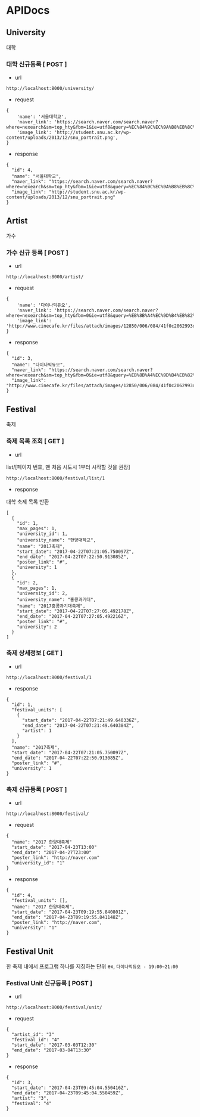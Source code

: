 # APIDocs

## University
대학

### 대학 신규등록 [ __POST__ ]
* url
```
http://localhost:8000/university/
```
* request
```
{
    'name': '서울대학교',
    'naver_link': 'https://search.naver.com/search.naver?where=nexearch&sm=top_hty&fbm=1&ie=utf8&query=%EC%84%9C%EC%9A%B8%EB%8C%80%ED%95%99%EA%B5%90',
    'image_link': 'http://student.snu.ac.kr/wp-content/uploads/2013/12/snu_portrait.png',
}
```
* response
```
{
  "id": 4,
  "name": "서울대학교",
  "naver_link": "https://search.naver.com/search.naver?where=nexearch&sm=top_hty&fbm=1&ie=utf8&query=%EC%84%9C%EC%9A%B8%EB%8C%80%ED%95%99%EA%B5%90",
  "image_link": "http://student.snu.ac.kr/wp-content/uploads/2013/12/snu_portrait.png"
}
```



## Artist
가수
### 가수 신규 등록 [ __POST__ ]
* url
```
http://localhost:8000/artist/
```
* request
```
{
    'name': '다이나믹듀오',
    'naver_link': 'https://search.naver.com/search.naver?where=nexearch&sm=top_hty&fbm=0&ie=utf8&query=%EB%8B%A4%EC%9D%B4%EB%82%98%EB%AF%B9%EB%93%80%EC%98%A4',
    'image_link': 'http://www.cinecafe.kr/files/attach/images/12850/006/084/41f0c2062993d965c106920c08207a1b.jpg',
}
```
* response
```
{
  "id": 3,
  "name": "다이나믹듀오",
  "naver_link": "https://search.naver.com/search.naver?where=nexearch&sm=top_hty&fbm=0&ie=utf8&query=%EB%8B%A4%EC%9D%B4%EB%82%98%EB%AF%B9%EB%93%80%EC%98%A4",
  "image_link": "http://www.cinecafe.kr/files/attach/images/12850/006/084/41f0c2062993d965c106920c08207a1b.jpg"
}
```

## Festival
축제

### 축제 목록 조회 [ __GET__ ]
* url

list/[페이지 번호, 맨 처음 시도시 1부터 시작할 것을 권장]
```
http://localhost:8000/festival/list/1
```
* response

대학 축제 목록 반환
```
[
  {
    "id": 1,
    "max_pages": 1,
    "university_id": 1,
    "university_name": "한양대학교",
    "name": "2017축제",
    "start_date": "2017-04-22T07:21:05.750097Z",
    "end_date": "2017-04-22T07:22:50.913085Z",
    "poster_link": "#",
    "university": 1
  },
  {
    "id": 2,
    "max_pages": 1,
    "university_id": 2,
    "university_name": "홍콩과기대",
    "name": "2017홍콩과기대축제",
    "start_date": "2017-04-22T07:27:05.492178Z",
    "end_date": "2017-04-22T07:27:05.492216Z",
    "poster_link": "#",
    "university": 2
  }
]
```

### 축제 상세정보 [ __GET__ ]
* url
```
http://localhost:8000/festival/1
```
* response
```
{
  "id": 1,
  "festival_units": [
    {
      "start_date": "2017-04-22T07:21:49.640336Z",
      "end_date": "2017-04-22T07:21:49.640384Z",
      "artist": 1
    }
  ],
  "name": "2017축제",
  "start_date": "2017-04-22T07:21:05.750097Z",
  "end_date": "2017-04-22T07:22:50.913085Z",
  "poster_link": "#",
  "university": 1
}
```
### 축제 신규등록 [ __POST__ ]
* url
```
http://localhost:8000/festival/
```
* request
```
{
  "name": "2017 한양대축제"
  "start_date": "2017-04-23T13:00"
  "end_date": "2017-04-27T23:00"
  "poster_link": "http://naver.com"
  "university_id": "1"
}
```
* response
```
{
  "id": 4,
  "festival_units": [],
  "name": "2017 한양대축제",
  "start_date": "2017-04-23T09:19:55.840801Z",
  "end_date": "2017-04-23T09:19:55.841148Z",
  "poster_link": "http://naver.com",
  "university": "1"
}
```
## Festival Unit
한 축제 내에서 프로그램 하나를 지칭하는 단위
ex, `다이나믹듀오 - 19:00~21:00`

### Festival Unit 신규등록 [ __POST__ ]
* url
```
http://localhost:8000/festival/unit/
```

* request
```
{
  "artist_id": "3"
  "festival_id": "4"
  "start_date": "2017-03-03T12:30"
  "end_date": "2017-03-04T13:30"
}
```

* response
```
{
  "id": 3,
  "start_date": "2017-04-23T09:45:04.550416Z",
  "end_date": "2017-04-23T09:45:04.550459Z",
  "artist": "3",
  "festival": "4"
}
```
